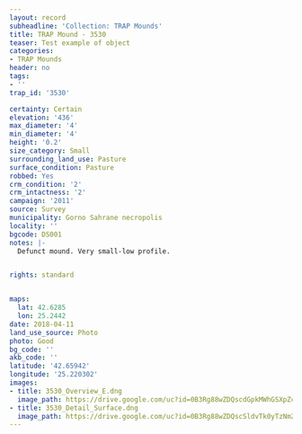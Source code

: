 ```yaml
---
layout: record
subheadline: 'Collection: TRAP Mounds'
title: TRAP Mound - 3530
teaser: Test example of object
categories:
- TRAP Mounds
header: no
tags:
- ''
trap_id: '3530'

certainty: Certain
elevation: '436'
max_diameter: '4'
min_diameter: '4'
height: '0.2'
size_category: Small
surrounding_land_use: Pasture
surface_condition: Pasture
robbed: Yes
crm_condition: '2'
crm_intactness: '2'
campaign: '2011'
source: Survey
municipality: Gorno Sahrane necropolis
locality: ''
bgcode: DS001
notes: |-
  Defunct mound. Very small-low profile.


rights: standard


maps:
  lat: 42.6285
  lon: 25.2442
date: 2018-04-11
land_use_source: Photo
photo: Good
bg_code: ''
akb_code: ''
latitude: '42.65942'
longitude: '25.220302'
images:
- title: 3530_Overview_E.dng
  image_path: https://drive.google.com/uc?id=0B3Rg88wZDQscdGpkMWhGSXpZcEk
- title: 3530_Detail_Surface.dng
  image_path: https://drive.google.com/uc?id=0B3Rg88wZDQscSldvTk0yTzNmZVk
---
```

